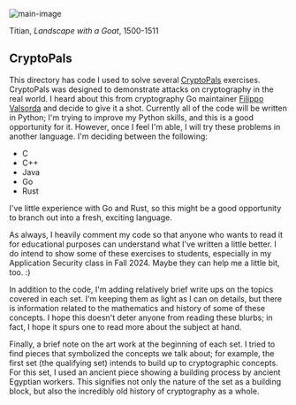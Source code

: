 ![main-image](https://github.com/andykeefe/cryptopals/assets/154836099/7f03c82a-22f8-4cc3-9eb4-b7ac166d9a2b)

Titian, _Landscape with a Goat_, 1500-1511

CryptoPals
----------------------------------------------------------------------------------------------------------------------------------
This directory has code I used to solve several [CryptoPals](https://cryptopals.com/) exercises. CryptoPals was designed to demonstrate attacks on cryptography in the real world. I heard about this from cryptography Go maintainer [Filippo Valsorda](https://filippo.io/) and decide to give it a shot. Currently all of the code will be written in Python; I'm trying to improve my Python skills, and this is a good opportunity for it. However, once I feel I'm able, I will try these problems in another language. I'm deciding between the following:
- C
- C++
- Java
- Go
- Rust

I've little experience with Go and Rust, so this might be a good opportunity to branch out into a fresh, exciting language. 

As always, I heavily comment my code so that anyone who wants to read it for educational purposes can understand what I've written a little better. I do intend to show some of these exercises to students, especially in my Application Security class in Fall 2024. Maybe they can help me a little bit, too. :)

In addition to the code, I'm adding relatively brief write ups on the topics covered in each set. I'm keeping them as light as I can on details, but there is information related to the mathematics and history of some of these concepts. I hope this doesn't deter anyone from reading these blurbs; in fact, I hope it spurs one to read more about the subject at hand. 

Finally, a brief note on the art work at the beginning of each set. I tried to find pieces that symbolized the concepts we talk about; for example, the first set (the qualifying set) intends to build up to cryptographic concepts. For this set, I used an ancient piece showing a building process by ancient Egyptian workers. This signifies not only the nature of the set as a building block, but also the incredibly old history of cryptography as a whole. 
